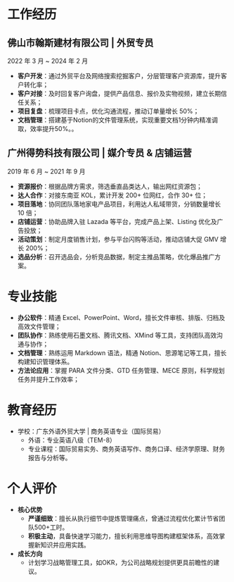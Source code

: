 # 工作经历

## 佛山市翰斯建材有限公司 | 外贸专员
2022 年 3 月 ~ 2024 年 2 月
- **客户开发**：通过外贸平台及网络搜索挖掘客户，分层管理客户资源库，提升客户转化率；
- **客户对接**：及时回复客户询盘，提供产品信息、报价及实物视频，建立长期信任关系；
- **项目复盘**：梳理项目卡点，优化沟通流程，推动订单量增长 50%；
- **文档管理**：搭建基于Notion的文件管理系统，实现重要文档1分钟内精准调取，效率提升50%。。

## 广州得势科技有限公司 | 媒介专员 & 店铺运营
2019 年 6 月 ~ 2021 年 9 月
- **资源报价**：根据品牌方需求，筛选垂直品类达人，输出网红资源包；
- **达人合作**：对接东南亚 KOL，累计开发 200+ 位网红，合作 30+ 位；
- **项目落地**：协同团队落地家电产品项目，利用达人私域带货，分销数量增长 10 倍；
- **店铺运营**：协助品牌入驻 Lazada 等平台，完成产品上架、Listing 优化及广告投放；
- **活动策划**：制定月度销售计划，参与平台闪购等活动，推动店铺大促 GMV 增长 200%；
- **选品分析**：召开选品会，分析竞品数据，制定主推品策略，优化爆品推广方案。

# 专业技能
- **办公软件**：精通 Excel、PowerPoint、Word，擅长文件审核、排版、归档及高效文件管理；
- **团队协作**：熟练使用石墨文档、腾讯文档、XMind 等工具，支持团队高效沟通与协作；
- **文档管理**：熟练运用 Markdown 语法，精通 Notion、思源笔记等工具，擅长构建知识管理体系。
- **方法论应用**：掌握 PARA 文件分类、GTD 任务管理、MECE 原则，科学规划任务并提升工作效率；

# 教育经历
- 学校：广东外语外贸大学 | 商务英语专业（国际贸易）
  - 外语：专业英语八级（TEM-8）
  - 专业课程：国际贸易实务、商务英语写作、商务口译、经济学原理、财务报告与分析等。

# 个人评价
- **核心优势**  
  - **严谨细致**：擅长从执行细节中提炼管理痛点，曾通过流程优化累计节省团队500+工时。
  - **积极主动**，具备快速学习能力，擅长利用思维导图构建框架体系，高效掌握新知识并应用实践。
- **成长方向**  
  - 计划学习战略管理工具，如OKR，为公司战略规划提供更具前瞻性的建议。